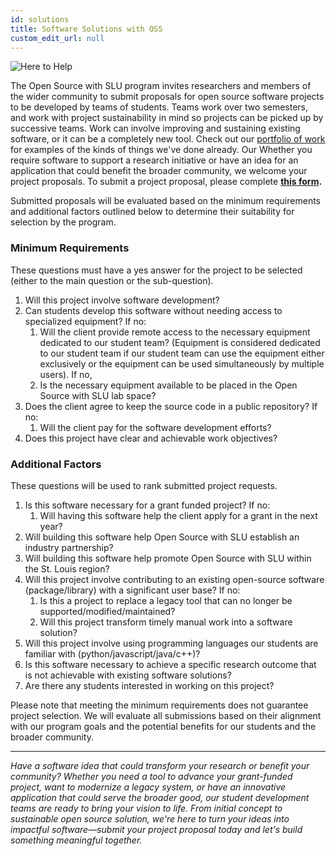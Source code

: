 ```yaml
---
id: solutions
title: Software Solutions with OSS
custom_edit_url: null
---
```


![Here to Help](/img/here_to_help.png)

The Open Source with SLU program invites researchers and members of the wider community to submit proposals for open source software projects to be developed by teams of students. Teams work over two semesters, and work with project sustainability in mind so projects can be picked up by successive teams. Work can involve improving and sustaining existing software, or it can be a completely new tool. Check out our [portfolio of work](/projects/portfolio) for examples of the kinds of things we've done already. Our Whether you require software to support a research initiative or have an idea for an application that could benefit the broader community, we welcome your project proposals. To submit a project proposal, please complete **[this form](https://forms.gle/HiDUCSLPwM9EJxzX7).**

Submitted proposals will be evaluated based on the minimum requirements and additional factors outlined below to determine their suitability for selection by the program.

### Minimum Requirements 

These questions must have a yes answer for the project to be selected (either to the main question or the sub-question).

1. Will this project involve software development?
1. Can students develop this software without needing access to specialized equipment? If no:
   1. Will the client provide remote access to the necessary equipment dedicated to our student team? (Equipment is considered dedicated to our student team if our student team can use the equipment either exclusively or the equipment can be used simultaneously by multiple users). If no,
   1. Is the necessary equipment available to be placed in the Open Source with SLU lab space?
1. Does the client agree to keep the source code in a public repository? If no:
   1. Will the client pay for the software development efforts?
1. Does this project have clear and achievable work objectives?

### Additional Factors

These questions will be used to rank submitted project requests.

1. Is this software necessary for a grant funded project? If no:
   1. Will having this software help the client apply for a grant in the next year?
1. Will building this software help Open Source with SLU establish an industry partnership?
1. Will building this software help promote Open Source with SLU within the St. Louis region?
1. Will this project involve contributing to an existing open-source software (package/library) with a significant user base? If no:
   1. Is this a project to replace a legacy tool that can no longer be supported/modified/maintained?
   1. Will this project transform timely manual work into a software solution?
1. Will this project involve using programming languages our students are familiar with (python/javascript/java/c++)?
1. Is this software necessary to achieve a specific research outcome that is not achievable with existing software solutions?
1. Are there any students interested in working on this project?

Please note that meeting the minimum requirements does not guarantee project selection. We will evaluate all submissions based on their alignment with our program goals and the potential benefits for our students and the broader community.

---
*Have a software idea that could transform your research or benefit your community? Whether you need a tool to advance your grant-funded project, want to modernize a legacy system, or have an innovative application that could serve the broader good, our student development teams are ready to bring your vision to life. From initial concept to sustainable open source solution, we're here to turn your ideas into impactful software—submit your project proposal today and let's build something meaningful together.*